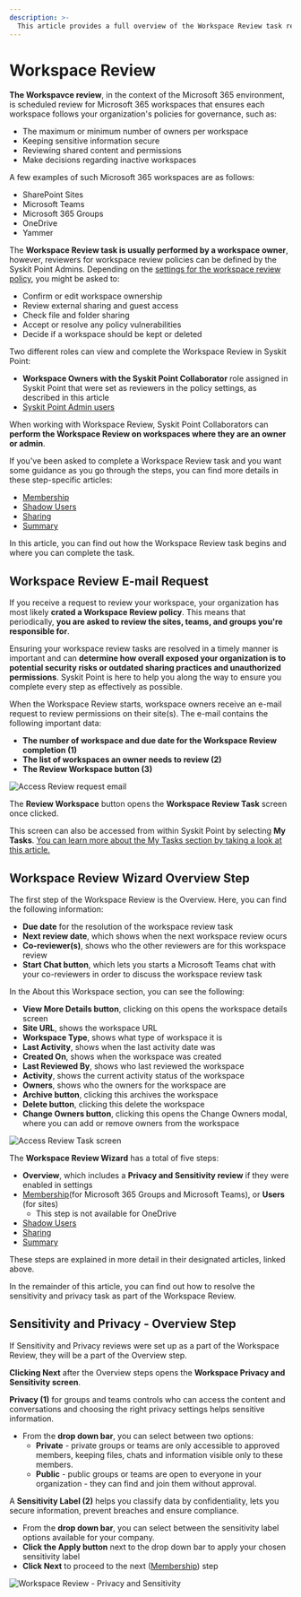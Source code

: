```yaml
---
description: >-
  This article provides a full overview of the Workspace Review task resolution process in Syskit Point from a workspace owner's perspective.
---
```


# Workspace Review

**The Workspavce review**, in the context of the Microsoft 365 environment, is scheduled review for Microsoft 365 workspaces that ensures each workspace follows your organization's policies for governance, such as:
* The maximum or minimum number of owners per workspace
* Keeping sensitive information secure
* Reviewing shared content and permissions
* Make decisions regarding inactive workspaces

A few examples of such Microsoft 365 workspaces are as follows:

* SharePoint Sites
* Microsoft Teams
* Microsoft 365 Groups
* OneDrive
* Yammer

The **Workspace Review task is usually performed by a workspace owner**, however, reviewers for workspace review policies can be defined by the Syskit Point Admins. Depending on the [settings for the workspace review policy](../../governance-and-automation/workspace-review/monitor-workspace-review.md), you might be asked to:
* Confirm or edit workspace ownership
* Review external sharing and guest access
* Check file and folder sharing
* Accept or resolve any policy vulnerabilities
* Decide if a workspace should be kept or deleted

Two different roles can view and complete the Workspace Review in Syskit Point:

* **Workspace Owners with the Syskit Point Collaborator** role assigned in Syskit Point that were set as reviewers in the policy settings, as described in this article
* [Syskit Point Admin users](../../governance-and-automation/workspace-review/monitor-workspace-review.md)

When working with Workspace Review, Syskit Point Collaborators can **perform the Workspace Review on workspaces where they are an owner or admin**.

If you've been asked to complete a Workspace Review task and you want some guidance as you go through the steps, you can find more details in these step-specific articles:
* [Membership](membership-step.md)
* [Shadow Users](shadow-users-step.md)
* [Sharing](sharing-step.md)
* [Summary](summary-step.md)

In this article, you can find out how the Workspace Review task begins and where you can complete the task. 

## Workspace Review E-mail Request

If you receive a request to review your workspace, your organization has most likely **crated a Workspace Review policy**. This means that periodically, **you are asked to review the sites, teams, and groups you're responsible for**.  

Ensuring your workspace review tasks are resolved in a timely manner is important and can **determine how overall exposed your organization is to potential security risks or outdated sharing practices and unauthorized permissions**. Syskit Point is here to help you along the way to ensure you complete every step as effectively as possible. 

When the Workspace Review starts, workspace owners receive an e-mail request to review permissions on their site(s). The e-mail contains the following important data:

* **The number of workspace and due date for the Workspace Review completion (1)**
* **The list of workspaces an owner needs to review (2)**
* **The Review Workspace button (3)**

![Access Review request email](../../.gitbook/assets/permissions-review-request.png)

The **Review Workspace** button opens the **Workspace Review Task** screen once clicked. 

This screen can also be accessed from within Syskit Point by selecting **My Tasks**. [You can learn more about the My Tasks section by taking a look at this article.](../resolve-governance-tasks/my-tasks.md) 


## Workspace Review Wizard Overview Step

The first step of the Workspace Review is the Overview. Here, you can find the following information:

* **Due date** for the resolution of the workspace review task
* **Next review date**, which shows when the next workspace review ocurs
* **Co-reviewer(s)**, shows who the other reviewers are for this workspace review
* **Start Chat button**, which lets you starts a Microsoft Teams chat with your co-reviewers in order to discuss the workspace review task

In the About this Workspace section, you can see the following:
* **View More Details button**, clicking on this opens the workspace details screen
* **Site URL**, shows the workspace URL
* **Workspace Type**, shows what type of workspace it is
* **Last Activity**, shows when the last activity date was
* **Created On**, shows when the workspace was created
* **Last Reviewed By**, shows who last reviewed the workspace
* **Activity**, shows the current activity status of the workspace
* **Owners**, shows who the owners for the workspace are
* **Archive button**, clicking this archives the workspace
* **Delete button**, clicking this delete the workspace
* **Change Owners button**, clicking this opens the Change Owners modal, where you can add or remove owners from the workspace

![Access Review Task screen](../../.gitbook/assets/access-review-task.png)

The **Workspace Review Wizard** has a total of five steps: 

* **Overview**, which includes a **Privacy and Sensitivity review** if they were enabled in settings
* [Membership](membership-step.md)(for Microsoft 365 Groups and Microsoft Teams), or **Users** (for sites)
  * This step is not available for OneDrive
* [Shadow Users](shadow-users-step.md)
* [Sharing](sharing-step.md)
* [Summary](summary-step.md)

These steps are explained in more detail in their designated articles, linked above.

In the remainder of this article, you can find out how to resolve the sensitivity and privacy task as part of the Workspace Review. 

## Sensitivity and Privacy - Overview Step

If Sensitivity and Privacy reviews were set up as a part of the Workspace Review, they will be a part of the Overview step. 

**Clicking Next** after the Overview steps opens the **Workspace Privacy and Sensitivity screen**. 

**Privacy (1)** for groups and teams controls who can access the content and conversations and choosing the right privacy settings helps sensitive information. 
* From the **drop down bar**, you can select between two options:
  * **Private** - private groups or teams are only accessible to approved members, keeping files, chats and information visible only to these members.
  * **Public** - public groups or teams are open to everyone in your organization - they can find and join them without approval.

A **Sensitivity Label (2)** helps you classify data by confidentiality, lets you secure information, prevent breaches and ensure compliance. 
* From the **drop down bar**, you can select between the sensitivity label options available for your company.
* **Click the Apply button** next to the drop down bar to apply your chosen sensitivity label
* **Click Next** to proceed to the next ([Membership](membership-step.md)) step

![Workspace Review - Privacy and Sensitivity](../../.gitbook/assets/access-review-tsk.png)
